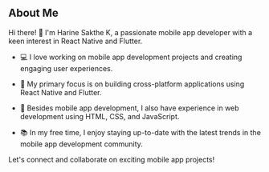 ## About Me

Hi there! 👋 I'm Harine Sakthe K, a passionate mobile app developer with a keen interest in React Native and Flutter.

- 💻 I love working on mobile app development projects and creating engaging user experiences.
 
- 📱 My primary focus is on building cross-platform applications using React Native and Flutter.

- 🌟 Besides mobile app development, I also have experience in web development using HTML, CSS, and JavaScript.

- 📚 In my free time, I enjoy staying up-to-date with the latest trends in the mobile app development community.

Let's connect and collaborate on exciting mobile app projects!

